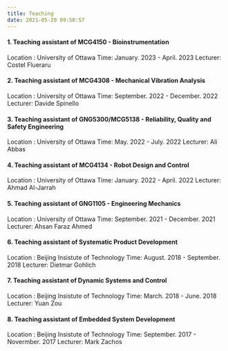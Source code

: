 ```yaml
---
title: Teaching
date: 2021-05-20 09:58:57
---
```

#### 1. Teaching assistant of MCG4150 - Bioinstrumentation 
Location : University of Ottawa
Time: January. 2023 - April. 2023
Lecturer: Costel Flueraru 

#### 2. Teaching assistant of MCG4308 - Mechanical Vibration Analysis 
Location : University of Ottawa
Time: September. 2022 - December. 2022
Lecturer: Davide Spinello 

#### 3. Teaching assistant of GNG5300/MCG5138 - Reliability, Quality and Safety Engineering 
Location : University of Ottawa
Time: May. 2022 - July. 2022
Lecturer: Ali Abbas 

#### 4. Teaching assistant of MCG4134 - Robot Design and Control 
Location : University of Ottawa
Time: January. 2022 - April. 2022
Lecturer: Ahmad Al-Jarrah 

#### 5. Teaching assistant of GNG1105 - Engineering  Mechanics 
Location : University of Ottawa
Time: September. 2021 - December. 2021
Lecturer: Ahsan Faraz Ahmed 

#### 6. Teaching assistant of Systematic Product Development
Location : Beijing Insistute of Technology
Time: August. 2018 - September. 2018
Lecturer: Dietmar Gohlich 

#### 7. Teaching assistant of Dynamic Systems and Control
Location : Beijing Insistute of Technology
Time: March. 2018 - June. 2018
Lecturer: Yuan Zou

#### 8. Teaching assistant of Embedded System Development
Location : Beijing Insistute of Technology
Time: September. 2017 - Novermber. 2017
Lecturer: Mark Zachos





   

   
